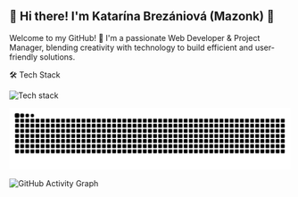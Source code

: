 ## 🌟 Hi there! I'm Katarína Brezániová (Mazonk) 👋
Welcome to my GitHub! 🚀 I'm a passionate Web Developer & Project Manager, blending creativity with technology to build efficient and user-friendly solutions.

🛠️ Tech Stack

<img src="https://skillicons.dev/icons?i=html,css,js,ts,tailwind,php,laravel,mysql,postgresql,git,github" alt="Tech stack" />


![Snake Animation](https://github.com/mazonk/mazonk/blob/output/github-contribution-grid-snake-dark.svg??palette=github-dark?timestamp=2024-03-10)

![GitHub Activity Graph](https://github-readme-activity-graph.vercel.app/graph?username=mazonk&theme=elegant)







